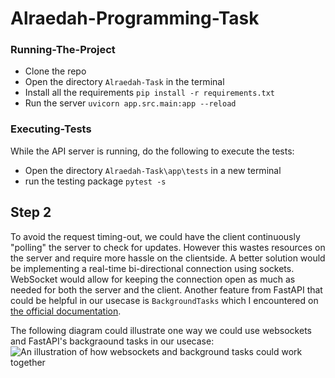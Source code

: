 # Alraedah-Programming-Task

### Running-The-Project
- Clone the repo
- Open the directory `Alraedah-Task` in the terminal
- Install all the requirements
```pip install -r requirements.txt```
- Run the server
```uvicorn app.src.main:app --reload```

### Executing-Tests
While the API server is running, do the following to execute the tests:
- Open the directory `Alraedah-Task\app\tests` in a new terminal
- run the testing package 
```pytest -s```


## Step 2
To avoid the request timing-out, we could have the client continuously "polling" the server to check for updates. 
However this wastes resources on the server and require more hassle on the clientside. 
A better solution would be implementing a real-time bi-directional connection using sockets. WebSocket would allow for keeping
the connection open as much as needed for both the server and the client. Another feature from FastAPI that could 
be helpful in our usecase is `BackgroundTasks` which I encountered on [the official documentation](https://fastapi.tiangolo.com/tutorial/background-tasks/#using-backgroundtasks).

The following diagram could illustrate one way we could use websockets and FastAPI's backgraound tasks in our usecase:
![An illustration of how websockets and background tasks could work together](step-2.png)
